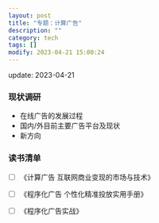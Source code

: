 ```yaml
---
layout: post
title: "专题：计算广告"
description: ""
category: tech
tags: []
modify: 2023-04-21 15:00:24
---
```


update: 2023-04-21


### 现状调研

+ 在线广告的发展过程
+ 国内/外目前主要广告平台及现状
+ 新方向


### 读书清单

+ [ ] 《计算广告 互联网商业变现的市场与技术》
+ [ ] 《程序化广告 个性化精准投放实用手册》
+ [ ] 《程序化广告实战》

